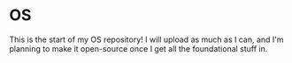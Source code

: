 # OS
This is the start of my OS repository! I will upload as much as I can, and I'm planning to make it open-source once I get all the foundational stuff in.
